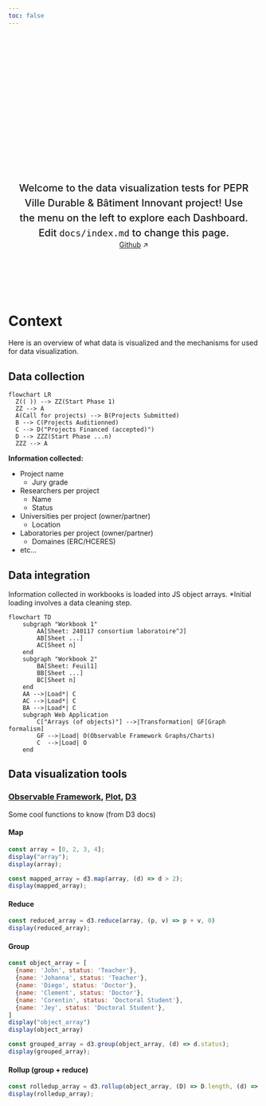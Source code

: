 ```yaml
---
toc: false
---
```


<style>

.hero {
  display: flex;
  flex-direction: column;
  align-items: center;
  font-family: var(--sans-serif);
  margin: 4rem 0 8rem;
  text-wrap: balance;
  text-align: center;
}

.hero h1 {
  margin: 2rem 0;
  max-width: none;
  font-size: 14vw;
  font-weight: 900;
  line-height: 1;
  background: linear-gradient(30deg, var(--theme-foreground-focus), currentColor);
  -webkit-background-clip: text;
  -webkit-text-fill-color: transparent;
  background-clip: text;
}

.hero h2 {
  margin: 0;
  max-width: 34em;
  font-size: 20px;
  font-style: initial;
  font-weight: 500;
  line-height: 1.5;
  color: var(--theme-foreground-muted);
}

@media (min-width: 640px) {
  .hero h1 {
    font-size: 90px;
  }
}

</style>

<div class="hero">
  <h1>PEPR VDBI Dashboards</h1>
  <h2>Welcome to the data visualization tests for PEPR Ville Durable & Bâtiment Innovant project! Use the menu on the left to explore each Dashboard. Edit&nbsp;<code style="font-size: 90%;">docs/index.md</code> to change this page.</h2>
  <a href="https://github.com/VCityTeam/PEPR-VDBI" target="_blank">Github<span style="display: inline-block; margin-left: 0.25rem;">↗︎</span></a>
</div>

# Context

Here is an overview of what data is visualized and the mechanisms for used for data visualization. 

## Data collection
```mermaid
flowchart LR
  Z(( )) --> ZZ(Start Phase 1)
  ZZ --> A
  A(Call for projects) --> B(Projects Submitted)
  B --> C(Projects Auditionned)
  C --> D("Projects Financed (accepted)")
  D --> ZZZ(Start Phase ...n)
  ZZZ --> A
```

**Information collected:**
- Project name
  - Jury grade
- Researchers per project
  - Name
  - Status
- Universities per project (owner/partner)
  - Location
- Laboratories per project (owner/partner)
  - Domaines (ERC/HCERES)
- etc...

## Data integration

Information collected in workbooks is loaded into JS object arrays.
*Initial loading involves a data cleaning step.
  

```mermaid
flowchart TD
    subgraph "Workbook 1"
        AA[Sheet: 240117 consortium laboratoire^J]
        AB[Sheet ...]
        AC[Sheet n]
    end
    subgraph "Workbook 2"
        BA[Sheet: Feuil1]
        BB[Sheet ...]
        BC[Sheet n]
    end
    AA -->|Load*| C
    AC -->|Load*| C
    BA -->|Load*| C
    subgraph Web Application
        C["Arrays (of objects)"] -->|Transformation| GF[Graph formalism]
        GF -->|Load| O(Observable Framework Graphs/Charts)
        C  -->|Load| O
    end
```

## Data visualization tools

### [Observable Framework](https://observablehq.com/framework/), [Plot](https://observablehq.com/plot/), [D3](https://d3js.org/)

Some cool functions to know (from D3 docs)

#### Map

```js
const array = [0, 2, 3, 4];
display("array");
display(array);
```

```js echo
const mapped_array = d3.map(array, (d) => d > 2);
display(mapped_array);
```

#### Reduce

```js echo
const reduced_array = d3.reduce(array, (p, v) => p + v, 0)
display(reduced_array);
```

#### Group

```js
const object_array = [
  {name: 'John', status: 'Teacher'},
  {name: 'Johanna', status: 'Teacher'},
  {name: 'Diego', status: 'Doctor'},
  {name: 'Clement', status: 'Doctor'},
  {name: 'Corentin', status: 'Doctoral Student'},
  {name: 'Jey', status: 'Doctoral Student'},
]
display("object_array")
display(object_array)
```

```js echo
const grouped_array = d3.group(object_array, (d) => d.status);
display(grouped_array);
```

#### Rollup (group + reduce)

```js echo
const rolledup_array = d3.rollup(object_array, (D) => D.length, (d) => d.status);
display(rolledup_array);
```

